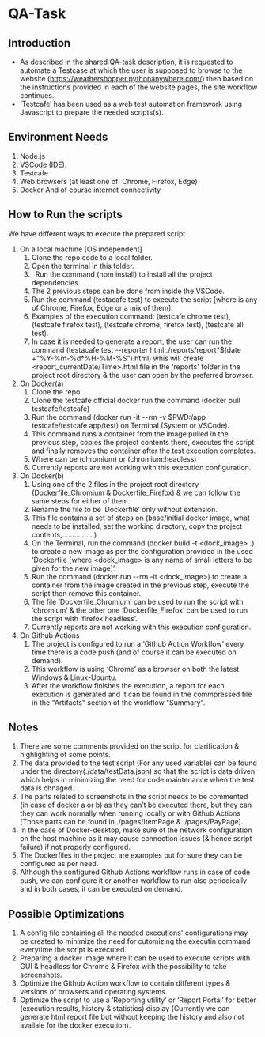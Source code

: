 # QA-Task

## Introduction

- As described in the shared QA-task description, it is requested to automate a Testcase at which the user is supposed to browse to the website (<https://weathershopper.pythonanywhere.com/>) then based on the instructions provided in each of the website pages, the site workflow continues.
- ‘Testcafe’ has been used as a web test automation framework using Javascript to prepare the needed scripts(s).

## Environment Needs

1.  Node.js
2.  VSCode (IDE).
3.  Testcafe
4.  Web browsers (at least one of: Chrome, Firefox, Edge)
5.  Docker
    And of course internet connectivity

## How to Run the scripts

We have different ways to execute the prepared script

1.  On a local machine [OS independent]
    1. Clone the repo code to a local folder.
    2. Open the terminal in this folder.
    3. ` `Run the command (npm install) to install all the project dependencies.
    4. The 2 previous steps can be done from inside the VSCode.
    5. Run the command (testacafe <Browser> test) to execute the script [where <Browser> is any of Chrome, Firefox, Edge or a mix of them].
    6. Examples of the execution command: (testcafe chrome test), (testcafe firefox test), (testcafe chrome, firefox test), (testcafe all test).
    7. In case it is needed to generate a report, the user can run the command (testacafe <Browser> test --reporter html:./reports/report*$(date +"%Y-%m-%d*%H-%M-%S").html) whis will create <report_currentDate/Time>.html file in the 'reports' folder in the project root directory & the user can open by the preferred browser.
2.  On Docker(a)
    1. Clone the repo.
    2. Clone the testcafe official docker run the command (docker pull testcafe/testcafe)
    3. Run the command (docker run -it --rm -v $PWD:/app testcafe/testcafe <Browser> app/test) on Terminal (System or VSCode).
    4. This command runs a container from the image pulled in the previous step, copies the project contents there, executes the script and finally removes the container after the test execution completes.
    5. Where <Browser> can be (chromium) or (chromium:headless)
    6. Currently reports are not working with this execution configuration.
3.  On Docker(b)
    1. Using one of the 2 files in the project root directory (Dockerfile_Chromium & Dockerfile_Firefox) & we can follow the same steps for either of them.
    2. Rename the file to be ‘Dockerfile’ only without extension.
    3. This file contains a set of steps on (base/initial docker image, what needs to be installed, set the working directory, copy the project contents,................)
    4. On the Terminal, run the command (docker build -t <dock_image> .) to create a new image as per the configuration provided in the used ‘Dockerfile [where <dock\_image> is any name of small letters to be given for the new image]’.
    5. Run the command (docker run --rm -it <dock_image>) to create a container from the image created in the previous step, execute the script then remove this container.
    6. The file ‘Dockerfile_Chromium’ can be used to run the script with ‘chromium’ & the other one ‘Dockerfile_Firefox’ can be used to run the script with ‘firefox:headless’.
    7. Currently reports are not working with this execution configuration.
4.  On Github Actions
    1. The project is configured to run a ‘Github Action Workflow’ every time there is a code push (and of course it can be executed on demand).
    2. This workflow is using ‘Chrome’ as a browser on both the latest Windows & Linux-Ubuntu.
    3. After the workflow finishes the execution, a report for each execution is generated and it can be found in the commpressed file in the "Artifacts" section of the workflow "Summary".

## Notes

1.  There are some comments provided on the script for clarification & highlighting of some points.
2.  The data provided to the test script (For any used variable) can be found under the directory(./data/testData.json) so that the script is data driven which helps in minimizing the need for code maintenance when the test data is chnaged.
3.  The parts related to screenshots in the script needs to be commented (in case of docker a or b) as they can’t be executed there, but they can they can work normally when running locally or with Github Actions [Those parts can be found in ./pages/ItemPage & ./pages/PayPage].
4.  In the case of Docker-desktop, make sure of the network configuration on the host machine as it may cause connection issues (& hence script failure) if not properly configured.
5.  The Dockerfiles in the project are examples but for sure they can be configured as per need.
6.  Although the configured Github Actions workflow runs in case of code push, we can configure it or another workflow to run also periodically and in both cases, it can be executed on demand.

## Possible Optimizations

1.  A config file containing all the needed executions' configurations may be created to minimize the need for cutomizing the executin command everytime the script is executed.
2.  Preparing a docker image where it can be used to execute scripts with GUI & headless for Chrome & Firefox with the possibility to take screenshots.
3.  Optimize the Github Action workflow to contain different types & versions of browsers and operating systems.
4.  Optimize the script to use a ‘Reporting utility’ or ‘Report Portal’ for better (execution results, history & statistics) display (Currently we can generate html report file but without keeping the history and also not availale for the docker execution).

